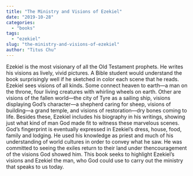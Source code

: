 ```yaml
---
title: "The Ministry and Visions of Ezekiel"
date: "2019-10-28"
categories: 
  - "books"
tags: 
  - "ezekiel"
slug: "the-ministry-and-visions-of-ezekiel"
author: "Titus Chu"
---
```


Ezekiel is the most visionary of all the Old Testament prophets. He writes his visions as lively, vivid pictures. A Bible student would understand the book surprisingly well if he sketched in color each scene that he reads. Ezekiel sees visions of all kinds. Some connect heaven to earth—a man on the throne, four living creatures with whirling wheels on earth. Other are visions of the fallen world—the city of Tyre as a sailing ship, visions displaying God’s character—a shepherd caring for sheep, visions of building—a grand temple, and visions of restoration—dry bones coming to life. Besides these, Ezekiel includes his biography in his writings, showing just what kind of man God made fit to witness these marvelous scenes. God’s fingerprint is eventually expressed in Ezekiel’s dress, house, food, family and lodging. He used his knowledge as priest and much of his understanding of world cultures in order to convey what he saw. He was committed to seeing the exiles return to their land under thencouragement of the visions God showed him. This book seeks to highlight Ezekiel’s visions and Ezekiel the man, who God could use to carry out the ministry that speaks to us today.
